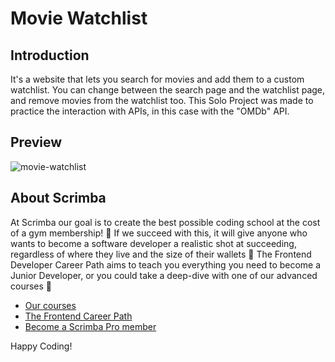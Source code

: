 # Movie Watchlist
## Introduction
It's a website that lets you search for movies and add them to a custom watchlist. You can change between the search page and the watchlist page, and remove movies from the watchlist too.
This Solo Project was made to practice the interaction with APIs, in this case with the "OMDb" API.

## Preview

![movie-watchlist](https://github.com/AlexMakowiecki/movie-watchlist/assets/122258496/a091638a-b92a-4c24-9440-9116139171e8)


## About Scrimba

At Scrimba our goal is to create the best possible coding school at the cost of a gym membership! 💜
If we succeed with this, it will give anyone who wants to become a software developer a realistic shot at succeeding, regardless of where they live and the size of their wallets 🎉
The Frontend Developer Career Path aims to teach you everything you need to become a Junior Developer, or you could take a deep-dive with one of our advanced courses 🚀

- [Our courses](https://scrimba.com/allcourses)
- [The Frontend Career Path](https://scrimba.com/learn/frontend)
- [Become a Scrimba Pro member](https://scrimba.com/pricing)

Happy Coding!
